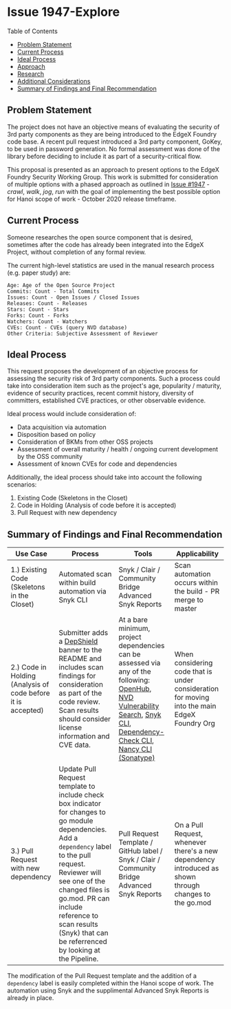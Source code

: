 # Issue 1947-Explore

Table of Contents
 - [Problem Statement](#problem-statement)
 - [Current Process](#current-process) 
 - [Ideal Process](#ideal-process)
 - [Approach](approach.md)
 - [Research](research.md)
 - [Additional Considerations](additional-considerations.md)
 - [Summary of Findings and Final Recommendation](#summary-of-findings-and-final-recommendation)


## Problem Statement
The project does not have an objective means of evaluating the security of 3rd party components as they are being introduced to the EdgeX Foundry code base. A recent pull request introduced a 3rd party component, GoKey, to be used in password generation. No formal assessment was done of the library before deciding to include it as part of a security-critical flow.

This proposal is presented as an approach to present options to the EdgeX Foundry Security Working Group.  This work is submitted for consideration of multiple options with a phased approach as outlined in [Issue #1947][15] - _crawl_, _walk_, _jog_, _run_ with the goal of implementing the best possible option for Hanoi scope of work  - October 2020 release timeframe.

## Current Process
Someone researches the open source component that is desired, sometimes after the code has already been integrated into the EdgeX Project, without completion of any formal review.

The current high-level statistics are used in the manual research process (e.g. paper study) are:

```
Age: Age of the Open Source Project
Commits: Count - Total Commits
Issues: Count - Open Issues / Closed Issues
Releases: Count - Releases
Stars: Count - Stars
Forks: Count - Forks
Watchers: Count - Watchers
CVEs: Count - CVEs (query NVD database)
Other Criteria: Subjective Assessment of Reviewer
```

## Ideal Process
This request proposes the development of an objective process for assessing the security risk of 3rd party components. Such a process could take into consideration item such as the project's age, popularity / maturity, evidence of security practices, recent commit history, diversity of committers, established CVE practices, or other observable evidence.

Ideal process would include consideration of:
 - Data acquisition via automation
 - Disposition based on policy
 - Consideration of BKMs from other OSS projects
 - Assessment of overall maturity / health / ongoing current development by the OSS community
 - Assessment of known CVEs for code and dependencies

 Additionally, the ideal process should take into account the following scenarios:
 
 1. Existing Code (Skeletons in the Closet)   
 2. Code in Holding (Analysis of code before it is accepted)
 3. Pull Request with new dependency

## Summary of Findings and Final Recommendation
| Use Case | Process | Tools | Applicability |
|---|---|---|---|
| 1.) Existing Code (Skeletons in the Closet)|Automated scan within build automation via Snyk CLI|Snyk / Clair / Community Bridge Advanced Snyk Reports| Scan automation occurs within the build - PR merge to master |
| 2.) Code in Holding (Analysis of code before it is accepted) |Submitter adds a [DepShield][6] banner to the README and includes scan findings for consideration as part of the code review.  Scan results should consider license information and CVE data. | At a bare minimum, project dependencies can be assessed via any of the following: [OpenHub][17], [NVD Vulnerability Search][18], [Snyk CLI][19], [Dependency-Check CLI][20], [Nancy CLI (Sonatype)][8] |When considering code that is under consideration for moving into the main EdgeX Foundry Org |
| 3.) Pull Request with new dependency | Update Pull Request template to include check box indicator for changes to go module dependencies.  Add a `dependency` label to the pull request.  Reviewer will see one of the changed files is go.mod.  PR can include reference to scan results (Snyk) that can be referrenced by looking at the Pipeline.| Pull Request Template / GitHub label / Snyk / Clair / Community Bridge Advanced Snyk Reports | On a Pull Request, whenever there's a new dependency introduced as shown through changes to the go.mod|

The modification of the Pull Request template and the addition of a `dependency` label is easily completed within the Hanoi scope of work.  The automation using Snyk and the supplimental Advanced Snyk Reports is already in place.



[1]: https://www.fossology.org/ "Fossology"

[2]: https://owasp.org/www-project-dependency-track/ "Dependency Track" 

[3]: https://www.sonatype.com/press-release-blog/sonatype-goes-long-with-godelivers-fully-automated-security-solution-for-fast-growing-programming-language "Sonatype - Nexus IQ"

[4]: https://www.sonatype.com/hubfs/eBooks/AHC_Guide.pdf

[5]: https://guides.sonatype.com/repo3/technical-guides/go-dependencies-nxrm3/

[6]: https://www.sonatype.com/depshield

[7]: https://ossindex.sonatype.org/

[8]: https://github.com/sonatype-nexus-community/nancy

[9]: https://goalie.dev/

[10]: https://securitylab.github.com/tools/codeql](https://securitylab.github.com/tools/codeql) "CloudQL"

[11]: https://vimeo.com/213230554/cf3893517c

[12]: https://travis-ci.org/github/sonatype-nexus-community/intentionally-vulnerable-golang-project/builds/490260408

[13]: https://help.sonatype.com/integrations/nexus-and-continuous-integration/nexus-platform-plugin-for-jenkins#NexusPlatformPluginforJenkins-ConnectingJenkinstoIQServer

[14]: paper-study.md

[15]: https://github.com/edgexfoundry/edgex-go/issues/1947

[16]: nancy-scan-device-camera-go.md

[17]: https://openhub.net

[18]: https://nvd.nist.gov/vuln/search

[19]: https://support.snyk.io/hc/en-us/categories/360000456217-Snyk-CLI

[20]: https://jeremylong.github.io/DependencyCheck/dependency-check-cli/index.html

[21]: https://github.com/marketplace/actions/file-changes-action

[22]: https://support.snyk.io/hc/en-us/articles/360000897917-What-counts-as-a-test-

